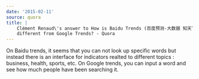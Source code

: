 ```yaml
---
date: '2015-02-11'
source: quora
title: |
    Clément Renaud\'s answer to How is Baidu Trends (百度预测-大数据 知天下)
    different from Google Trends? - Quora
---
```


On Baidu trends, it seems that you can not look up specific words but
instead there is an interface for indicators realted to different topics
: business, health, sports, etc. On Google trends, you can input a word
and see how much people have been searching it.

